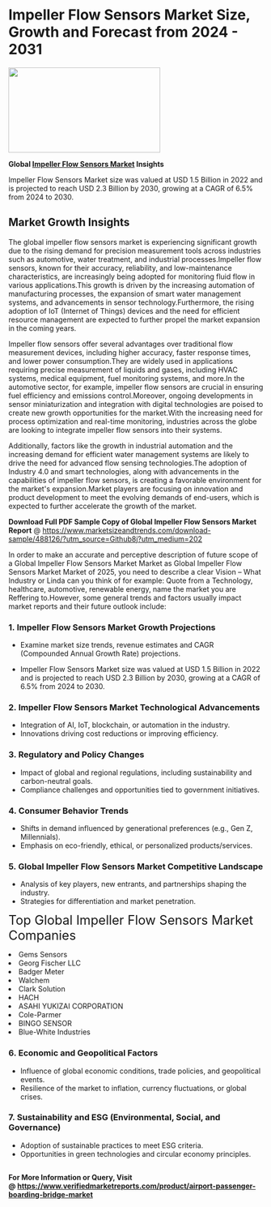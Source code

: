 <H1>Impeller Flow Sensors Market Size, Growth and Forecast from 2024 - 2031</H1><img class="aligncenter size-medium wp-image-584254" src="https://thirdeyenews.in/wp-content/uploads/2024/09/Global-Market-Research-300x168.jpeg" alt="" width="300" height="168" /><p><strong>Global&nbsp;<a href="https://www.marketsizeandtrends.com/download-sample/488126/?utm_source=Github8j?utm_medium=202">Impeller Flow Sensors Market</a> Insights</strong></p><p>Impeller Flow Sensors Market size was valued at USD 1.5 Billion in 2022 and is projected to reach USD 2.3 Billion by 2030, growing at a CAGR of 6.5% from 2024 to 2030.</p><p><h2>Market Growth Insights</h2> <p>The global impeller flow sensors market is experiencing significant growth due to the rising demand for precision measurement tools across industries such as automotive, water treatment, and industrial processes.Impeller flow sensors, known for their accuracy, reliability, and low-maintenance characteristics, are increasingly being adopted for monitoring fluid flow in various applications.This growth is driven by the increasing automation of manufacturing processes, the expansion of smart water management systems, and advancements in sensor technology.Furthermore, the rising adoption of IoT (Internet of Things) devices and the need for efficient resource management are expected to further propel the market expansion in the coming years.</p> <p>Impeller flow sensors offer several advantages over traditional flow measurement devices, including higher accuracy, faster response times, and lower power consumption.They are widely used in applications requiring precise measurement of liquids and gases, including HVAC systems, medical equipment, fuel monitoring systems, and more.In the automotive sector, for example, impeller flow sensors are crucial in ensuring fuel efficiency and emissions control.Moreover, ongoing developments in sensor miniaturization and integration with digital technologies are poised to create new growth opportunities for the market.With the increasing need for process optimization and real-time monitoring, industries across the globe are looking to integrate impeller flow sensors into their systems.<p>Additionally, factors like the growth in industrial automation and the increasing demand for efficient water management systems are likely to drive the need for advanced flow sensing technologies.The adoption of Industry 4.0 and smart technologies, along with advancements in the capabilities of impeller flow sensors, is creating a favorable environment for the market's expansion.Market players are focusing on innovation and product development to meet the evolving demands of end-users, which is expected to further accelerate the growth of the market.</p> <p><span class=""><strong>Download Full PDF Sample Copy of Global Impeller Flow Sensors Market Report</strong> @ <a href="https://www.marketsizeandtrends.com/download-sample/488126/?utm_source=Github8j?utm_medium=202" target="_blank">https://www.marketsizeandtrends.com/download-sample/488126/?utm_source=Github8j?utm_medium=202</a></span></p><p>In order to make an accurate and perceptive description of future scope of a Global&nbsp;Impeller Flow Sensors Market Market as Global&nbsp;Impeller Flow Sensors Market Market of 2025, you need to describe a clear Vision &ndash; What Industry or Linda can you think of for example: Quote from a Technology, healthcare, automotive, renewable energy, name the market you are Reffering to.However, some general trends and factors usually impact market reports and their future outlook include:</p><h3>1.&nbsp;<strong>Impeller Flow Sensors Market Growth Projections</strong></h3><ul><li>Examine market size trends, revenue estimates and CAGR (Compounded Annual Growth Rate) projections.</li><li><p>Impeller Flow Sensors Market size was valued at USD 1.5 Billion in 2022 and is projected to reach USD 2.3 Billion by 2030, growing at a CAGR of 6.5% from 2024 to 2030.</p></li></ul><h3>2.&nbsp;<strong>Impeller Flow Sensors Market Technological Advancements</strong></h3><ul><li>Integration of AI, IoT, blockchain, or automation in the industry.</li><li>Innovations driving cost reductions or improving efficiency.</li></ul><h3>3.&nbsp;<strong>Regulatory and Policy Changes</strong></h3><ul><li>Impact of global and regional regulations, including sustainability and carbon-neutral goals.</li><li>Compliance challenges and opportunities tied to government initiatives.</li></ul><h3>4.&nbsp;<strong>Consumer Behavior Trends</strong></h3><ul><li>Shifts in demand influenced by generational preferences (e.g., Gen Z, Millennials).</li><li>Emphasis on eco-friendly, ethical, or personalized products/services.</li></ul><h3>5.&nbsp;<strong>Global Impeller Flow Sensors Market Competitive Landscape</strong></h3><ul><li>Analysis of key players, new entrants, and partnerships shaping the industry.</li><li>Strategies for differentiation and market penetration.</li></ul><p data-pm-slice="1 1 []"><span style="color: inherit; font-family: inherit; font-size: 25px;">Top Global Impeller Flow Sensors Market Companies</span></p><div class="" data-test-id=""><p><li>Gems Sensors</li><li> Georg Fischer LLC</li><li> Badger Meter</li><li> Walchem</li><li> Clark Solution</li><li> HACH</li><li> ASAHI YUKIZAI CORPORATION</li><li> Cole-Parmer</li><li> BINGO SENSOR</li><li> Blue-White Industries</li></p></div><h3>6.&nbsp;<strong>Economic and Geopolitical Factors</strong></h3><ul><li>Influence of global economic conditions, trade policies, and geopolitical events.</li><li>Resilience of the market to inflation, currency fluctuations, or global crises.</li></ul><h3>7.&nbsp;<strong>Sustainability and ESG (Environmental, Social, and Governance)</strong></h3><ul><li>Adoption of sustainable practices to meet ESG criteria.</li><li>Opportunities in green technologies and circular economy principles.</li></ul><h2><strong style="font-size: 14px;">For More Information or Query, Visit @&nbsp;</strong><a style="background-color: #ffffff; font-size: 14px;" href="https://www.marketsizeandtrends.com/report/impeller-flow-sensors-market/" target="_blank">https://www.verifiedmarketreports.com/product/airport-passenger-boarding-bridge-market</a></h2>